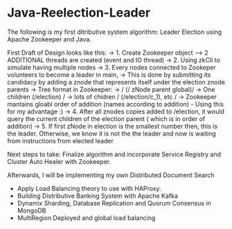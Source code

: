 ﻿# Java-Reelection-Leader

The following is my first ditributive system algorithm: Leader Election using Apache Zookeeper and Java. 

First Draft of Design looks like this:
  -> 1. Create Zookeeper object --> 2 ADDITIONAL threads are created (event and IO thread)
  -> 2. Using zkCli to simulate having multiple nodes
	-> 3. Every nodes connected to Zookeper volunteers to become a leader in main,
			-> This is done by submitting its candidacy by adding a znode that represents itself under the election znode parents
			-> Tree format in Zookeeper: 
				-> / (/ zNode parent global)/ -> One children (/election) / -> lots of chidren / (/election/c_1), etc /
			-> Zookeeper mantains gloabl order of addition (names according to addition) - Using this for my advantage :)
	-> 4. After all znodes copies added to /election, it would query the current children of the election parent ( which is in order of addition)
	-> 5. If first zNode in election is the smallest number then, this is the leader. Otherwise, we know it is not the the leader and now is waiting from instructions from elected leader

 Next steps to take: Finalize algorithm and incorporate Service Registry and Cluster Auto Healer with Zookeeper.

 Afterwards, I will be implementing my own Distributed Document Search
   - Apply Load Balancing theory to use with HAProxy.
   - Building Distributive Banking System with Apache Kafka
   - Dynamix Sharding, Database Replication and Quorum Consensus in MongoDB
   - MultiRegion Deployed and global load balancing
